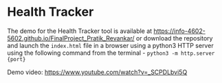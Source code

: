 # Health Tracker

The demo for the Health Tracker tool is available at https://info-4602-5602.github.io/FinalProject_Pratik_Revankar/ or
download the repository and launch the `index.html` file in a browser using a python3 HTTP server using the following command from the terminal - `python3 -m http.server {port}`

Demo video: https://www.youtube.com/watch?v=_SCPDLbvi5Q
